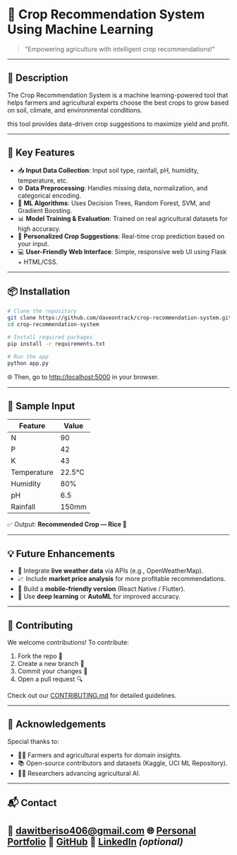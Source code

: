 # 🌾 Crop Recommendation System Using Machine Learning

> "Empowering agriculture with intelligent crop recommendations!"

---

## 📝 Description

The Crop Recommendation System is a machine learning-powered tool that helps farmers and agricultural experts choose the best crops to grow based on soil, climate, and environmental conditions.

this tool provides data-driven crop suggestions to maximize yield and profit.

---

## 🎯 Key Features

- 📥 **Input Data Collection**: Input soil type, rainfall, pH, humidity, temperature, etc.
- ⚙️ **Data Preprocessing**: Handles missing data, normalization, and categorical encoding.
- 🧠 **ML Algorithms**: Uses Decision Trees, Random Forest, SVM, and Gradient Boosting.
- 📊 **Model Training & Evaluation**: Trained on real agricultural datasets for high accuracy.
- 🌱 **Personalized Crop Suggestions**: Real-time crop prediction based on your input.
- 💻 **User-Friendly Web Interface**: Simple, responsive web UI using Flask + HTML/CSS.

---

## 📦 Installation

```bash
# Clone the repository
git clone https://github.com/daveontrack/crop-recommendation-system.git
cd crop-recommendation-system

# Install required packages
pip install -r requirements.txt

# Run the app
python app.py
````

🌐 Then, go to [http://localhost:5000](http://localhost:5000) in your browser.

---

## 🧪 Sample Input

| Feature     | Value  |
| ----------- | ------ |
| N           | 90     |
| P           | 42     |
| K           | 43     |
| Temperature | 22.5°C |
| Humidity    | 80%    |
| pH          | 6.5    |
| Rainfall    | 150mm  |

✅ Output: **Recommended Crop — Rice 🌾**

---

## 💡 Future Enhancements

* 📡 Integrate **live weather data** via APIs (e.g., OpenWeatherMap).
* 📈 Include **market price analysis** for more profitable recommendations.
* 📱 Build a **mobile-friendly version** (React Native / Flutter).
* 🧠 Use **deep learning** or **AutoML** for improved accuracy.

---

## 🤝 Contributing

We welcome contributions!
To contribute:

1. Fork the repo 🍴
2. Create a new branch 🚀
3. Commit your changes 💾
4. Open a pull request 🔍

Check out our [CONTRIBUTING.md](CONTRIBUTING.md) for detailed guidelines.

---

## 🧠 Acknowledgements

Special thanks to:

* 👨‍🌾 Farmers and agricultural experts for domain insights.
* 📚 Open-source contributors and datasets (Kaggle, UCI ML Repository).
* 🧑‍🔬 Researchers advancing agricultural AI.

---

## 📬 Contact

📧 [dawitberiso406@gmail.com](mailto:dawitberiso406@gmail.com)
🌐 [Personal Portfolio](https://daveontrack.netlify.app/)
🐙 [GitHub](https://github.com/daveontrack)
📘 [LinkedIn]((https://www.linkedin.com/in/dawit-beriso/)) *(optional)*
---

```
